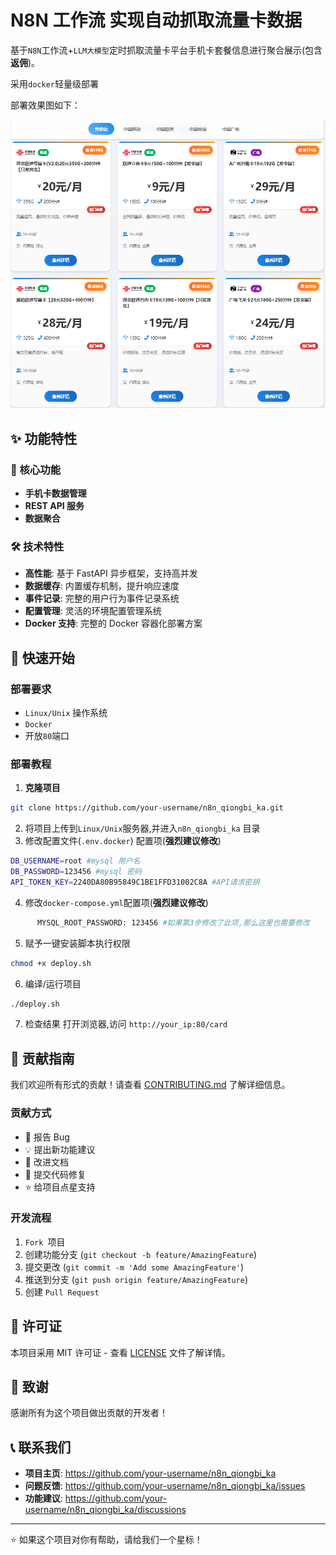 # N8N 工作流 实现自动抓取流量卡数据

基于`N8N`工作流+`LLM大模型`定时抓取流量卡平台手机卡套餐信息进行聚合展示(包含**返佣**)。

采用`docker`轻量级部署

部署效果图如下：

![image-20250817144015717](./img/Snipaste_2025-08-11_11-41-05.jpg)

## ✨ 功能特性

### 🎯 核心功能
- **手机卡数据管理**
- **REST API 服务**
- **数据聚合**

### 🛠️ 技术特性
- **高性能**: 基于 FastAPI 异步框架，支持高并发
- **数据缓存**: 内置缓存机制，提升响应速度
- **事件记录**: 完整的用户行为事件记录系统
- **配置管理**: 灵活的环境配置管理系统
- **Docker 支持**: 完整的 Docker 容器化部署方案

## 🚀 快速开始

### 部署要求

- `Linux/Unix` 操作系统
- `Docker `
- 开放`80`端口

### 部署教程

1. **克隆项目**
```bash
git clone https://github.com/your-username/n8n_qiongbi_ka.git
```

2. 将项目上传到`Linux/Unix`服务器,并进入`n8n_qiongbi_ka` 目录
3. 修改配置文件(`.env.docker`) 配置项(**强烈建议修改**)
```bash
DB_USERNAME=root #mysql 用户名
DB_PASSWORD=123456 #mysql 密码
API_TOKEN_KEY=2240DA80B95849C1BE1FFD31002C8A #API请求密钥

```

4. 修改`docker-compose.yml`配置项(**强烈建议修改**)

```bash
      MYSQL_ROOT_PASSWORD: 123456 #如果第3步修改了此项,那么这里也需要修改
```



5. 赋予一键安装脚本执行权限
```bash
chmod +x deploy.sh

```

6. 编译/运行项目
```bash
./deploy.sh
```

7. 检查结果
打开浏览器,访问 `http://your_ip:80/card`



## 🤝 贡献指南

我们欢迎所有形式的贡献！请查看 [CONTRIBUTING.md](CONTRIBUTING.md) 了解详细信息。

### 贡献方式

- 🐛 报告 Bug
- 💡 提出新功能建议
- 📝 改进文档
- 🔧 提交代码修复
- ⭐ 给项目点星支持

### 开发流程

1. `Fork `项目
2. 创建功能分支 (`git checkout -b feature/AmazingFeature`)
3. 提交更改 (`git commit -m 'Add some AmazingFeature'`)
4. 推送到分支 (`git push origin feature/AmazingFeature`)
5. 创建 `Pull Request`

## 📄 许可证

本项目采用 MIT 许可证 - 查看 [LICENSE](LICENSE) 文件了解详情。

## 🙏 致谢

感谢所有为这个项目做出贡献的开发者！

## 📞 联系我们

- **项目主页**: https://github.com/your-username/n8n_qiongbi_ka
- **问题反馈**: https://github.com/your-username/n8n_qiongbi_ka/issues
- **功能建议**: https://github.com/your-username/n8n_qiongbi_ka/discussions



---

⭐ 如果这个项目对你有帮助，请给我们一个星标！